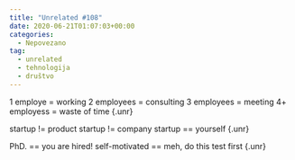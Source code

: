 ```yaml
---
title: "Unrelated #108"
date: 2020-06-21T01:07:03+00:00
categories:
  - Nepovezano
tag:
  - unrelated
  - tehnologija
  - društvo
---
```


1 employe   = working
2 employees = consulting
3 employees = meeting
4+ employess = waste of time
{.unr}

startup != product
startup != company
startup == yourself
{.unr}

PhD.           == you are hired!
self-motivated == meh, do this test first
{.unr}
